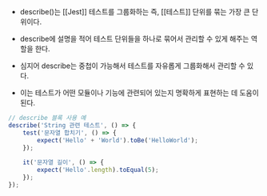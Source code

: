 - describe()는 [[Jest]] 테스트를 그룹화하는 즉, [[테스트]] 단위를 묶는 가장 큰 단위이다.
- describe에 설명을 적어 테스트 단위들을 하나로 묶어서 관리할 수 있게 해주는 역할을 한다.
- 심지어 describe는 중첩이 가능해서 테스트를 자유롭게 그룹화해서 관리할 수 있다.

- 이는 테스트가 어떤 모듈이나 기능에 관련되어 있는지 명확하게 표현하는 데 도움이 된다.

```jsx
// describe 블록 사용 예
describe('String 관련 테스트', () => {
	test('문자열 합치기', () => {
		expect('Hello' + 'World').toBe('HelloWorld');
	});
	
	it('문자열 길이', () => {
		expect('Hello'.length).toEqual(5);
	});
});
```